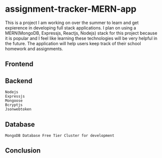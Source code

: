 # assignment-tracker-MERN-app
 
This is a project I am working on over the summer to learn and get expierence in developing full stack applications. I plan on using a MERN(MongoDB, Expressjs, Reactjs, Nodejs) stack for this project because it is popular and I feel like learning these technologies will be very helpful in the future. The application will help users keep track of their school homework and assignments.

## Frontend



## Backend
    Nodejs
    Expressjs
    Mongoose
    Bcryptjs
    Jsonwebtoken


## Database
    MongoDB Database Free Tier Cluster for development

## Conclusion

